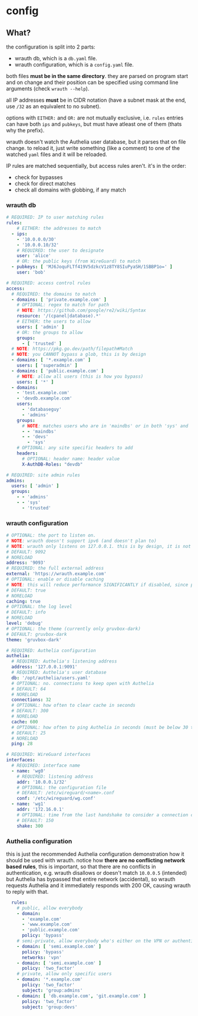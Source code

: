 # config

## What?

the configuration is split into 2 parts:
- wrauth db, which is a `db.yaml` file.
- wrauth configuration, which is a `config.yaml` file.

both files **must be in the same directory**. they are parsed on program start and on change and their position can be specified using command line arguments (check `wrauth --help`).  

all IP addresses **must** be in CIDR notation (have a subnet mask at the end, use `/32` as an equivalent to no subnet).

options with `EITHER:` and `OR:` are not mutually exclusive, i.e. `rules` entries can have both `ips` and `pubkeys`, but must have atleast one of them (thats why the prefix).

wrauth doesn't watch the Authelia user database, but it parses that on file change. to reload it, just write something (like a comment) to one of the watched `yaml` files and it will be reloaded.

IP rules are matched sequentially, but access rules aren't. it's in the order:
- check for bypasses
- check for direct matches
- check all domains with globbing, if any match

### wrauth db

```yaml
# REQUIRED: IP to user matching rules
rules:
    # EITHER: the addresses to match
  - ips:
    - '10.0.0.0/30'
    - '10.0.0.10/32'
    # REQUIRED: the user to designate
    user: 'alice'
    # OR: the public keys (from WireGuard) to match
  - pubkeys: [ 'MJ6JoquFLTf419V5dzkcV1z8TY8SIuPyaSH/1SBBP1o=' ]
    user: 'bob'

# REQUIRED: access control rules
access:
  # REQUIRED: the domains to match
  - domains: [ 'private.example.com' ]
    # OPTIONAL: regex to match for path
    # NOTE: https://github.com/google/re2/wiki/Syntax
    resource: '/(cpanel|database).*'
    # EITHER: the users to allow
    users: [ 'admin' ]
    # OR: the groups to allow
    groups:
      - [ 'trusted' ]
  # NOTE: https://pkg.go.dev/path/filepath#Match
  # NOTE: you CANNOT bypass a glob, this is by design
  - domains: [ '*.example.com' ]
    users: [ 'superadmin' ]
  - domains: [ 'public.example.com' ]
    # NOTE: allow all users (this is how you bypass)
    users: [ '*' ]
  - domains: 
    - 'test.example.com'
    - 'devdb.example.com'
    users: 
      - 'databaseguy'
      - 'admins'
    groups:
      # NOTE: matches users who are in 'maindbs' or in both 'sys' and 'devs'
      - - 'maindbs'
      - - 'devs' 
        - 'sys'
    # OPTIONAL: any site specific headers to add
    headers:
      # OPTIONAL: header name: header value
      X-AuthDB-Roles: "devdb"

# REQUIRED: site admin rules
admins:
  users: [ 'admin' ]
  groups:
    - - 'admins'
    - - 'sys'
      - 'trusted'
```

### wrauth configuration

```yaml
# OPTIONAL: the port to listen on.
# NOTE: wrauth doesn't support ipv6 (and doesn't plan to)
# NOTE: wrauth only listens on 127.0.0.1. this is by design, it is not meant to be used outside of a reverse proxy.
# DEFAULT: 9092
# NORELOAD
address: '9093'
# REQUIRED: the full external address
external: 'https://wrauth.example.com'
# OPTIONAL: enable or disable caching
# NOTE: this will reduce performance SIGNIFICANTLY if disabled, since proxying Authelia directly reduces performance by ~40%
# DEFAULT: true
# NORELOAD
caching: true
# OPTIONAL: the log level 
# DEFAULT: info
# NORELOAD
level: 'debug'
# OPTIONAL: the theme (currently only gruvbox-dark)
# DEFAULT: gruvbox-dark
theme: 'gruvbox-dark'

# REQUIRED: Authelia configuration
authelia:
  # REQUIRED: Authelia's listening address
  address: '127.0.0.1:9091'
  # REQUIRED: Authelia's user database
  db: '/opt/authelia/users.yaml'
  # OPTIONAL: no. connections to keep open with Authelia
  # DEFAULT: 64
  # NORELOAD
  connections: 32
  # OPTIONAL: how often to clear cache in seconds
  # DEFAULT: 300
  # NORELOAD
  cache: 600
  # OPTIONAL: how often to ping Authelia in seconds (must be below 30 to keep connections alive)
  # DEFAULT: 25
  # NORELOAD
  ping: 28

# REQUIRED: WireGuard interfaces
interfaces:
  # REQUIRED: interface name
  - name: 'wg0'
    # REQUIRED: listening address
    addr: '10.0.0.1/32'
    # OPTIONAL: the configuration file
    # DEFAULT: /etc/wireguard/<name>.conf
    conf: '/etc/wireguard/wg.conf'
  - name: 'wg1'
    addr: '172.16.0.1'
    # OPTIONAL: time from the last handshake to consider a connection closed
    # DEFAULT: 150
    shake: 300
```

### Authelia configuration

this is just the recommended Authelia configuration demonstration how it should be used with wrauth. notice how **there are no conflicting network based rules**, this is important, so that there are no conflicts in authentication, e.g. wrauth disallows or doesn't match `10.0.0.5` (intended) but Authelia has bypassed that entire network (accidental), so wrauth requests Authelia and it immediately responds with 200 OK, causing wrauth to reply with that.

```yaml
  rules:
    # public, allow everybody
    - domain:
      - 'example.com'
      - 'www.example.com'
      - 'public.example.com'
      policy: 'bypass'
    # semi-private, allow everybody who's either on the VPN or authenticated
    - domain: [ 'semi.example.com' ]
      policy: 'bypass'
      networks: 'vpn'
    - domain: [ 'semi.example.com' ]
      policy: 'two_factor'
    # private, allow only specific users
    - domain: '*.example.com'
      policy: 'two_factor'
      subject: 'group:admins' 
    - domain: [ 'db.example.com', 'git.example.com' ]
      policy: 'two_factor'
      subject: 'group:devs'
```